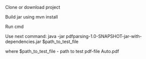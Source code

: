 Clone or download project

Build jar using mvn install

Run cmd

Use next command: java -jar pdfparsing-1.0-SNAPSHOT-jar-with-dependencies.jar $path_to_test_file

where $path_to_test_file - path to test pdf-file Auto.pdf
